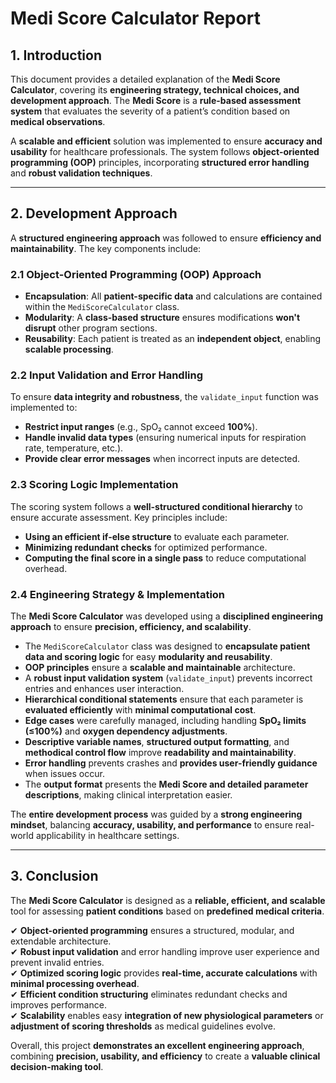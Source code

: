 # **Medi Score Calculator Report**

## **1. Introduction**  
This document provides a detailed explanation of the **Medi Score Calculator**, covering its **engineering strategy, technical choices, and development approach**. The **Medi Score** is a **rule-based assessment system** that evaluates the severity of a patient’s condition based on **medical observations**.  

A **scalable and efficient** solution was implemented to ensure **accuracy and usability** for healthcare professionals. The system follows **object-oriented programming (OOP)** principles, incorporating **structured error handling** and **robust validation techniques**.

---

## **2. Development Approach**  
A **structured engineering approach** was followed to ensure **efficiency and maintainability**. The key components include:  

### **2.1 Object-Oriented Programming (OOP) Approach**  
- **Encapsulation**: All **patient-specific data** and calculations are contained within the `MediScoreCalculator` class.  
- **Modularity**: A **class-based structure** ensures modifications **won't disrupt** other program sections.  
- **Reusability**: Each patient is treated as an **independent object**, enabling **scalable processing**.  

### **2.2 Input Validation and Error Handling**  
To ensure **data integrity and robustness**, the `validate_input` function was implemented to:  
- **Restrict input ranges** (e.g., SpO₂ cannot exceed **100%**).  
- **Handle invalid data types** (ensuring numerical inputs for respiration rate, temperature, etc.).  
- **Provide clear error messages** when incorrect inputs are detected.  

### **2.3 Scoring Logic Implementation**  
The scoring system follows a **well-structured conditional hierarchy** to ensure accurate assessment. Key principles include:  
- **Using an efficient if-else structure** to evaluate each parameter.  
- **Minimizing redundant checks** for optimized performance.  
- **Computing the final score in a single pass** to reduce computational overhead.  

### **2.4 Engineering Strategy & Implementation**  
The **Medi Score Calculator** was developed using a **disciplined engineering approach** to ensure **precision, efficiency, and scalability**.  

- The `MediScoreCalculator` class was designed to **encapsulate patient data and scoring logic** for easy **modularity and reusability**.  
- **OOP principles** ensure a **scalable and maintainable** architecture.  
- A **robust input validation system** (`validate_input`) prevents incorrect entries and enhances user interaction.  
- **Hierarchical conditional statements** ensure that each parameter is **evaluated efficiently** with **minimal computational cost**.  
- **Edge cases** were carefully managed, including handling **SpO₂ limits (≤100%)** and **oxygen dependency adjustments**.  
- **Descriptive variable names**, **structured output formatting**, and **methodical control flow** improve **readability and maintainability**.  
- **Error handling** prevents crashes and **provides user-friendly guidance** when issues occur.  
- The **output format** presents the **Medi Score and detailed parameter descriptions**, making clinical interpretation easier.  

The **entire development process** was guided by a **strong engineering mindset**, balancing **accuracy, usability, and performance** to ensure real-world applicability in healthcare settings.

---

## **3. Conclusion**  
The **Medi Score Calculator** is designed as a **reliable, efficient, and scalable** tool for assessing **patient conditions** based on **predefined medical criteria**.  

✔ **Object-oriented programming** ensures a structured, modular, and extendable architecture.  
✔ **Robust input validation** and error handling improve user experience and prevent invalid entries.  
✔ **Optimized scoring logic** provides **real-time, accurate calculations** with **minimal processing overhead**.  
✔ **Efficient condition structuring** eliminates redundant checks and improves performance.  
✔ **Scalability** enables easy **integration of new physiological parameters** or **adjustment of scoring thresholds** as medical guidelines evolve.  

Overall, this project **demonstrates an excellent engineering approach**, combining **precision, usability, and efficiency** to create a **valuable clinical decision-making tool**.  

